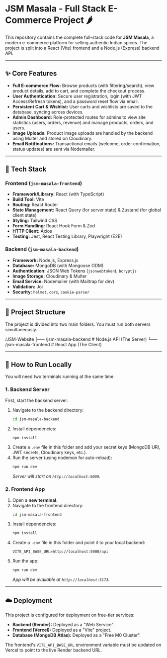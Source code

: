 # JSM Masala - Full Stack E-Commerce Project 🌶️

This repository contains the complete full-stack code for **JSM Masala**, a modern e-commerce platform for selling authentic Indian spices. The project is split into a React (Vite) frontend and a Node.js (Express) backend API.

---

## ✨ Core Features

* **Full E-commerce Flow:** Browse products (with filtering/search), view product details, add to cart, and complete the checkout process.
* **User Authentication:** Secure user registration, login (with JWT Access/Refresh tokens), and a password reset flow via email.
* **Persistent Cart & Wishlist:** User carts and wishlists are saved to the database, syncing across devices.
* **Admin Dashboard:** Role-protected routes for admins to view site statistics (users, orders, revenue) and manage products, orders, and users.
* **Image Uploads:** Product image uploads are handled by the backend using Multer and stored on Cloudinary.
* **Email Notifications:** Transactional emails (welcome, order confirmation, status updates) are sent via Nodemailer.

---

## 🔧 Tech Stack

### Frontend (`jsm-masala-frontend`)

* **Framework/Library:** React (with TypeScript)
* **Build Tool:** Vite
* **Routing:** React Router
* **State Management:** React Query (for server state) & Zustand (for global client state)
* **Styling:** Tailwind CSS
* **Form Handling:** React Hook Form & Zod
* **HTTP Client:** Axios
* **Testing:** Jest, React Testing Library, Playwright (E2E)

### Backend (`jsm-masala-backend`)

* **Framework:** Node.js, Express.js
* **Database:** MongoDB (with Mongoose ODM)
* **Authentication:** JSON Web Tokens (`jsonwebtoken`), `bcryptjs`
* **Image Storage:** Cloudinary & Multer
* **Email Service:** Nodemailer (with Mailtrap for dev)
* **Validation:** Joi
* **Security:** `helmet`, `cors`, `cookie-parser`

---

## 📂 Project Structure

The project is divided into two main folders. You must run both servers simultaneously.

/JSM-Website ├── /jsm-masala-backend # Node.js API (The Server) └── /jsm-masala-frontend # React App (The Client)


---

## 🚀 How to Run Locally

You will need two terminals running at the same time.

### 1. Backend Server

First, start the backend server.

1.  Navigate to the backend directory:
    ```bash
    cd jsm-masala-backend
    ```
2.  Install dependencies:
    ```bash
    npm install
    ```
3.  Create a `.env` file in this folder and add your secret keys (MongoDB URI, JWT secrets, Cloudinary keys, etc.).
4.  Run the server (using nodemon for auto-reload):
    ```bash
    npm run dev
    ```
    *Server will start on `http://localhost:5000`.*

### 2. Frontend App

1.  Open a **new terminal**.
2.  Navigate to the frontend directory:
    ```bash
    cd jsm-masala-frontend
    ```
3.  Install dependencies:
    ```bash
    npm install
    ```
4.  Create a `.env` file in this folder and point it to your local backend:
    ```env
    VITE_API_BASE_URL=http://localhost:5000/api
    ```
5.  Run the app:
    ```bash
    npm run dev
    ```
    *App will be available at `http://localhost:5173`.*

---

## ☁️ Deployment

This project is configured for deployment on free-tier services:

* **Backend (Render):** Deployed as a "Web Service".
* **Frontend (Vercel):** Deployed as a "Vite" project.
* **Database (MongoDB Atlas):** Deployed as a "Free M0 Cluster".

The frontend's `VITE_API_BASE_URL` environment variable must be updated on Vercel to point to the live Render backend URL.
